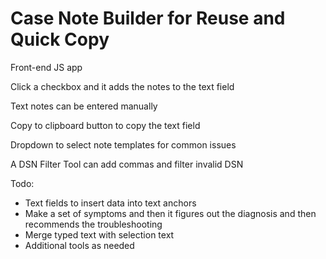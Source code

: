# Case Note Builder for Reuse and Quick Copy

Front-end JS app

Click a checkbox and it adds the notes to the text field

Text notes can be entered manually

Copy to clipboard button to copy the text field

Dropdown to select note templates for common issues

A DSN Filter Tool can add commas and filter invalid DSN

Todo:
- Text fields to insert data into text anchors
- Make a set of symptoms and then it figures out the diagnosis and then recommends the troubleshooting
- Merge typed text with selection text
- Additional tools as needed
